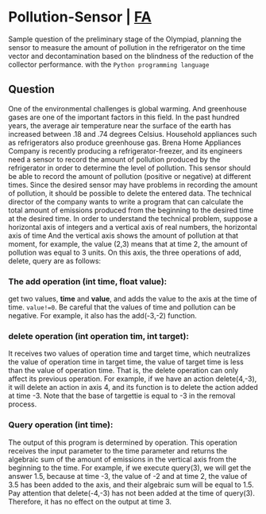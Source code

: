 # Pollution-Sensor | [FA](README-FA.md)
Sample question of the preliminary stage of the Olympiad, planning the sensor to measure the amount of pollution in the refrigerator on the time vector and decontamination based on the blindness of the reduction of the collector performance. with the `Python programming language`


## Question
One of the environmental challenges is global warming. And greenhouse gases are one of the important factors in this field. In the past hundred years, the average air temperature near the surface of the earth has increased between .18 and .74 degrees Celsius. Household appliances such as refrigerators also produce greenhouse gas. Brena Home Appliances Company is recently producing a refrigerator-freezer, and its engineers need a sensor to record the amount of pollution produced by the refrigerator in order to determine the level of pollution. This sensor should be able to record the amount of pollution (positive or negative) at different times. Since the desired sensor may have problems in recording the amount of pollution, it should be possible to delete the entered data. The technical director of the company wants to write a program that can calculate the total amount of emissions produced from the beginning to the desired time at the desired time. In order to understand the technical problem, suppose a horizontal axis of integers and a vertical axis of real numbers, the horizontal axis of time And the vertical axis shows the amount of pollution at that moment, for example, the value (2,3) means that at time 2, the amount of pollution was equal to 3 units. On this axis, the three operations of add, delete, query are as follows:

### The add operation (int time, float value):
get two values, **time** and **value**, and adds the value to the axis at the time of time. `value!=0`. Be careful that the values of time and pollution can be negative. For example, it also has the add(-3,-2) function.

### delete operation (int operation tim, int target):
  It receives two values of operation time and target time, which neutralizes the value of operation time in target time, the value of target time is less than the value of operation time. That is, the delete operation can only affect its previous operation. For example, if we have an action delete(4,-3), it will delete an action in axis 4, and its function is to delete the action added at time -3. Note that the base of targettie is equal to -3 in the removal process.
  
### Query operation (int time):
The output of this program is determined by operation. This operation receives the input parameter to the time parameter and returns the algebraic sum of the amount of emissions in the vertical axis from the beginning to the time. For example, if we execute query(3), we will get the answer 1.5, because at time -3, the value of -2 and at time 2, the value of 3.5 has been added to the axis, and their algebraic sum will be equal to 1.5. Pay attention that delete(-4,-3) has not been added at the time of query(3). Therefore, it has no effect on the output at time 3.
